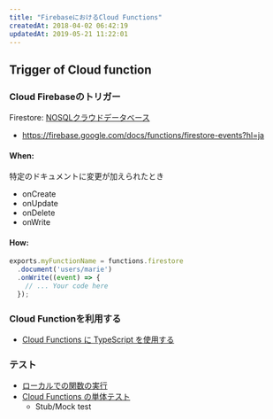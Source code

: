 ```yaml
---
title: "FirebaseにおけるCloud Functions"
createdAt: 2018-04-02 06:42:19
updatedAt: 2019-05-21 11:22:01
---
```


## Trigger of Cloud function

### Cloud Firebaseのトリガー

Firestore: [NOSQLクラウドデータベース](https://firebase.google.com/docs/firestore/?hl=ja)

- <https://firebase.google.com/docs/functions/firestore-events?hl=ja>


#### When:

特定のドキュメントに変更が加えられたとき

- onCreate
- onUpdate
- onDelete
- onWrite

#### How:

```js
exports.myFunctionName = functions.firestore
  .document('users/marie')
  .onWrite((event) => {
    // ... Your code here
  });
```

### Cloud Functionを利用する

- [Cloud Functions に TypeScript を使用する](https://firebase.google.com/docs/functions/typescript?hl=ja)


### テスト

- [ローカルでの関数の実行](https://firebase.google.com/docs/functions/local-emulator?hl=ja)
- [Cloud Functions の単体テスト](https://firebase.google.com/docs/functions/unit-testing?hl=ja)
  - Stub/Mock test